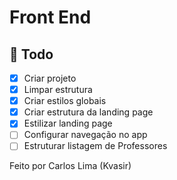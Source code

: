 # Front End

## 📆 Todo

- [x] Criar projeto
- [x] Limpar estrutura
- [x] Criar estilos globais
- [x] Criar estrutura da landing page
- [x] Estilizar landing page
- [ ] Configurar navegação no app
- [ ] Estruturar listagem de Professores

Feito por Carlos Lima (Kvasir)